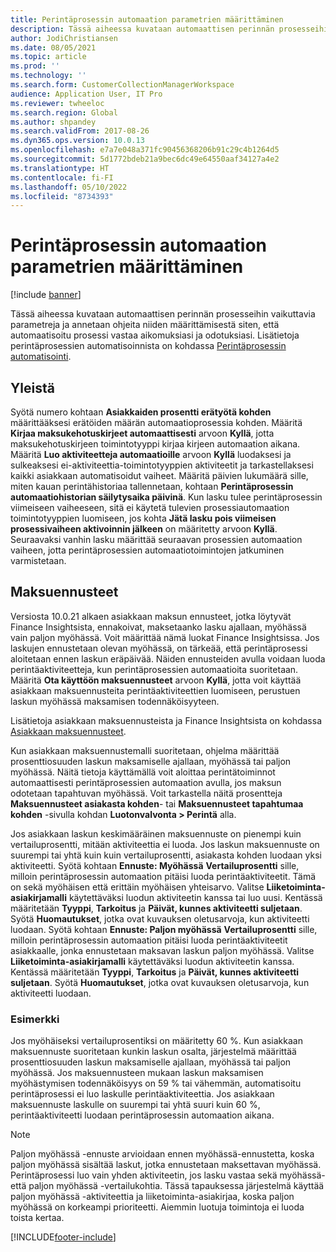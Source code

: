 ```yaml
---
title: Perintäprosessin automaation parametrien määrittäminen
description: Tässä aiheessa kuvataan automaattisen perinnän prosesseihin vaikuttavia parametreja ja annetaan ohjeita niiden määrittämisestä siten, että automaatisoitu prosessi vastaa aikomuksiasi ja odotuksiasi.
author: JodiChristiansen
ms.date: 08/05/2021
ms.topic: article
ms.prod: ''
ms.technology: ''
ms.search.form: CustomerCollectionManagerWorkspace
audience: Application User, IT Pro
ms.reviewer: twheeloc
ms.search.region: Global
ms.author: shpandey
ms.search.validFrom: 2017-08-26
ms.dyn365.ops.version: 10.0.13
ms.openlocfilehash: e7a7e048a371fc90456368206b91c29c4b1264d5
ms.sourcegitcommit: 5d1772bdeb21a9bec6dc49e64550aaf34127a4e2
ms.translationtype: HT
ms.contentlocale: fi-FI
ms.lasthandoff: 05/10/2022
ms.locfileid: "8734393"
---
```

# <a name="configure-parameters-for-collection-process-automation"></a>Perintäprosessin automaation parametrien määrittäminen

[!include [banner](../includes/banner.md)]

Tässä aiheessa kuvataan automaattisen perinnän prosesseihin vaikuttavia parametreja ja annetaan ohjeita niiden määrittämisestä siten, että automaatisoitu prosessi vastaa aikomuksiasi ja odotuksiasi. Lisätietoja perintäprosessien automatisoinnista on kohdassa [Perintäprosessin automatisointi](collections-process-automate.md).

## <a name="general"></a>Yleistä
Syötä numero kohtaan **Asiakkaiden prosentti erätyötä kohden** määrittääksesi erätöiden määrän automaatioprosessia kohden. Määritä **Kirjaa maksukehotuskirjeet automaattisesti** arvoon **Kyllä**, jotta maksukehotuskirjeen toimintotyyppi kirjaa kirjeen automaation aikana. Määritä **Luo aktiviteetteja automaatioille** arvoon **Kyllä** luodaksesi ja sulkeaksesi ei-aktiviteettia-toimintotyyppien aktiviteetit ja tarkastellaksesi kaikki asiakkaan automatisoidut vaiheet. Määritä päivien lukumäärä sille, miten kauan perintähistoriaa tallennetaan, kohtaan **Perintäprosessin automaatiohistorian säilytysaika päivinä**. Kun lasku tulee perintäprosessin viimeiseen vaiheeseen, sitä ei käytetä tulevien prosessiautomaation toimintotyyppien luomiseen, jos kohta **Jätä lasku pois viimeisen prosessivaiheen aktivoinnin jälkeen** on määritetty arvoon **Kyllä**. Seuraavaksi vanhin lasku määrittää seuraavan prosessien automaation vaiheen, jotta perintäprosessien automaatiotoimintojen jatkuminen varmistetaan. 

## <a name="payment-predictions"></a>Maksuennusteet
Versiosta 10.0.21 alkaen asiakkaan maksun ennusteet, jotka löytyvät Finance Insightsista, ennakoivat, maksetaanko lasku ajallaan, myöhässä vain paljon myöhässä. Voit määrittää nämä luokat Finance Insightsissa. Jos laskujen ennustetaan olevan myöhässä, on tärkeää, että perintäprosessi aloitetaan ennen laskun eräpäivää. Näiden ennusteiden avulla voidaan luoda perintäaktiviteetteja, kun perintäprosessien automaatioita suoritetaan. Määritä **Ota käyttöön maksuennusteet** arvoon **Kyllä**, jotta voit käyttää asiakkaan maksuennusteita perintäaktiviteettien luomiseen, perustuen laskun myöhässä maksamisen todennäköisyyteen. 

Lisätietoja asiakkaan maksuennusteista ja Finance Insightsista on kohdassa [Asiakkaan maksuennusteet](payment-insights-overview.md).

Kun asiakkaan maksuennustemalli suoritetaan, ohjelma määrittää prosenttiosuuden laskun maksamiselle ajallaan, myöhässä tai paljon myöhässä. Näitä tietoja käyttämällä voit aloittaa perintätoiminnot automaattisesti perintäprosessien automaation avulla, jos maksun odotetaan tapahtuvan myöhässä. Voit tarkastella näitä prosentteja **Maksuennusteet asiakasta kohden**- tai **Maksuennusteet tapahtumaa kohden** -sivulla kohdan **Luotonvalvonta > Perintä** alla. 

Jos asiakkaan laskun keskimääräinen maksuennuste on pienempi kuin vertailuprosentti, mitään aktiviteettia ei luoda. Jos laskun maksuennuste on suurempi tai yhtä kuin kuin vertailuprosentti, asiakasta kohden luodaan yksi aktiviteetti. Syötä kohtaan **Ennuste: Myöhässä** **Vertailuprosentti** sille, milloin perintäprosessin automaation pitäisi luoda perintäaktiviteetit. Tämä on sekä myöhäisen että erittäin myöhäisen yhteisarvo. Valitse **Liiketoiminta-asiakirjamalli** käytettäväksi luodun aktiviteetin kanssa tai luo uusi. Kentässä määritetään **Tyyppi**, **Tarkoitus** ja **Päivät, kunnes aktiviteetti suljetaan**. Syötä **Huomautukset**, jotka ovat kuvauksen oletusarvoja, kun aktiviteetti luodaan. Syötä kohtaan **Ennuste: Paljon myöhässä** **Vertailuprosentti** sille, milloin perintäprosessin automaation pitäisi luoda perintäaktiviteetit asiakkaalle, jonka ennustetaan maksavan laskun paljon myöhässä. Valitse **Liiketoiminta-asiakirjamalli** käytettäväksi luodun aktiviteetin kanssa. Kentässä määritetään **Tyyppi**, **Tarkoitus** ja **Päivät, kunnes aktiviteetti suljetaan**. Syötä **Huomautukset**, jotka ovat kuvauksen oletusarvoja, kun aktiviteetti luodaan. 

### <a name="example"></a>Esimerkki
Jos myöhäiseksi vertailuprosentiksi on määritetty 60 %. Kun asiakkaan maksuennuste suoritetaan kunkin laskun osalta, järjestelmä määrittää prosenttiosuuden laskun maksamiselle ajallaan, myöhässä tai paljon myöhässä. Jos maksuennusteen mukaan laskun maksamisen myöhästymisen todennäköisyys on 59 % tai vähemmän, automatisoitu perintäprosessi ei luo laskulle perintäaktiviteettia. Jos asiakkaan maksuennuste laskulle on suurempi tai yhtä suuri kuin 60 %, perintäaktiviteetti luodaan perintäprosessin automaation aikana. 

> [!NOTE]
> Paljon myöhässä -ennuste arvioidaan ennen myöhässä-ennustetta, koska paljon myöhässä sisältää laskut, jotka ennustetaan maksettavan myöhässä. Perintäprosessi luo vain yhden aktiviteetin, jos lasku vastaa sekä myöhässä- että paljon myöhässä -vertailukohtia. Tässä tapauksessa järjestelmä käyttää paljon myöhässä -aktiviteettia ja liiketoiminta-asiakirjaa, koska paljon myöhässä on korkeampi prioriteetti. Aiemmin luotuja toimintoja ei luoda toista kertaa.

[!INCLUDE[footer-include](../../includes/footer-banner.md)]
